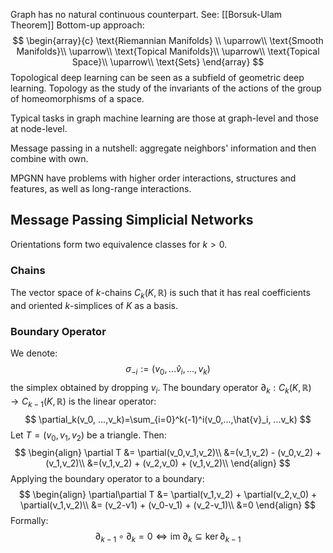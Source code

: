 Graph has no natural continuous counterpart.
See: [[Borsuk-Ulam Theorem]]
Bottom-up approach:
$$
\begin{array}{c}
\text{Riemannian Manifolds} \\
\uparrow\\
\text{Smooth Manifolds}\\
\uparrow\\
\text{Topical Manifolds}\\
\uparrow\\
\text{Topical Space}\\
\uparrow\\
\text{Sets}
\end{array}
$$
Topological deep learning can be seen as a subfield of geometric deep learning. 
Topology as the study of the invariants of the actions of the group of homeomorphisms of a space.

Typical tasks in graph machine learning are those at graph-level and those at node-level.

Message passing in a nutshell: aggregate neighbors' information and then combine with own.

MPGNN have problems with higher order interactions, structures and features, as well as long-range interactions. 

## Message Passing Simplicial Networks
Orientations form two equivalence classes for $k>0$.
### Chains
The vector space of $k$-chains $C_k(K,\mathbb{R})$ is such that it has real coefficients and oriented $k$-simplices of $K$ as a basis.

### Boundary Operator
We denote:
$$
\sigma_{-i}:=(v_0, ...\hat{v}_i, ..., v_k)
$$
the simplex obtained by dropping $v_i$.
The boundary operator $\partial_k:C_k(K,\mathbb{R})\rightarrow C_{k-1}(K,\mathbb{R})$ is the linear operator: 
$$
\partial_k(v_0, ...,v_k)=\sum_{i=0}^k(-1)^i(v_0,...,\hat{v}_i, ...v_k)
$$
Let $T = (v_0,v_1,v_2)$ be a triangle. Then:
$$
\begin{align}
\partial T &= \partial(v_0,v_1,v_2)\\
&=(v_1,v_2) - (v_0,v_2) + (v_1,v_2)\\
&=(v_1,v_2) + (v_2,v_0) + (v_1,v_2)\\
\end{align}
$$
Applying the boundary operator to a boundary:
$$
\begin{align}
\partial\partial T &= \partial(v_1,v_2) + \partial(v_2,v_0) + \partial(v_1,v_2)\\
&= (v_2-v1) + (v_0-v_1) + (v_2-v_1)\\
&=0
\end{align}
$$
Formally:
$$
\partial_{k-1}\circ\partial_k = 0 \iff \text{im } \partial_k\subseteq \ker \partial_{k-1}
$$

